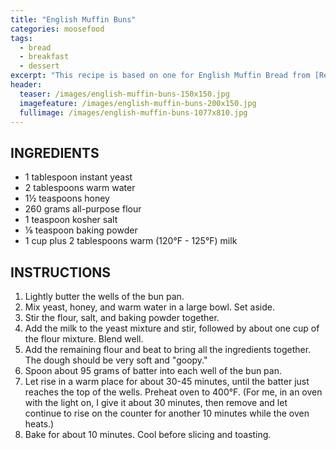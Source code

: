 ```yaml
---
title: "English Muffin Buns"
categories: moosefood
tags: 
  - bread
  - breakfast
  - dessert
excerpt: "This recipe is based on one for English Muffin Bread from [Restless Chipotle](https://www.restlesschipotle.com/english-muffin-bread/). I use the King Arthur bun pan to make these English muffin or crumpet-like buns. They are very moist with an open crumb. This batter can also be made into a loaf by scraping the batter into a buttered loaf pan, letting rise 30-45 minutes, and baking 15-20 minutes at 425°F."
header:
  teaser: /images/english-muffin-buns-150x150.jpg
  imagefeature: /images/english-muffin-buns-200x150.jpg
  fullimage: /images/english-muffin-buns-1077x810.jpg
---
```


## INGREDIENTS
* 1 tablespoon instant yeast
* 2 tablespoons warm water
* 1½ teaspoons honey
* 260 grams all-purpose flour
* 1 teaspoon kosher salt
* ⅛ teaspoon baking powder
* 1 cup plus 2 tablespoons warm (120°F - 125°F) milk

## INSTRUCTIONS
1. Lightly butter the wells of the bun pan.
2. Mix yeast, honey, and warm water in a large bowl. Set aside.
3. Stir the flour, salt, and baking powder together.
4. Add the milk to the yeast mixture and stir, followed by about one cup of the flour mixture. Blend well.
5. Add the remaining flour and beat to bring all the ingredients together. The dough should be very soft and "goopy."
6. Spoon about 95 grams of batter into each well of the bun pan.
7. Let rise in a warm place for about 30-45 minutes, until the batter just reaches the top of the wells. Preheat oven to 400°F. (For me, in an oven with the light on, I give it about 30 minutes, then remove and let continue to rise on the counter for another 10 minutes while the oven heats.)
8. Bake for about 10 minutes. Cool before slicing and toasting.
